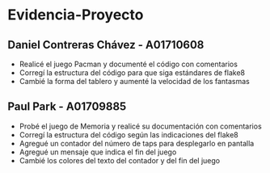 # Evidencia-Proyecto

## Daniel Contreras Chávez - A01710608
- Realicé el juego Pacman y documenté el código con comentarios
- Corregí la estructura del código para que siga estándares de flake8
- Cambié la forma del tablero y aumenté la velocidad de los fantasmas

## Paul Park - A01709885
- Probé el juego de Memoria y realicé su documentación con comentarios
- Corregí la estructura del código según las indicaciones del flake8
- Agregué un contador del número de taps para desplegarlo en pantalla
- Agregué un mensaje que indica el fin del juego
- Cambié los colores del texto del contador y del fin del juego
